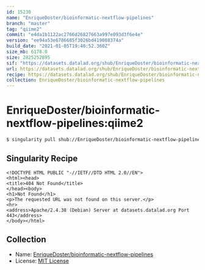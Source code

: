 ```yaml
---
id: 15230
name: "EnriqueDoster/bioinformatic-nextflow-pipelines"
branch: "master"
tag: "qiime2"
commit: "e4da1b1122ac2766d26827663a997e093d3f6e4e"
version: "ee94a53e6786685f3026bd419088374a"
build_date: "2021-01-05T19:40:52.360Z"
size_mb: 6178.0
size: 2825252895
sif: "https://datasets.datalad.org/shub/EnriqueDoster/bioinformatic-nextflow-pipelines/qiime2/2021-01-05-e4da1b11-ee94a53e/ee94a53e6786685f3026bd419088374a.sif"
url: https://datasets.datalad.org/shub/EnriqueDoster/bioinformatic-nextflow-pipelines/qiime2/2021-01-05-e4da1b11-ee94a53e/
recipe: https://datasets.datalad.org/shub/EnriqueDoster/bioinformatic-nextflow-pipelines/qiime2/2021-01-05-e4da1b11-ee94a53e/Singularity
collection: EnriqueDoster/bioinformatic-nextflow-pipelines
---
```


# EnriqueDoster/bioinformatic-nextflow-pipelines:qiime2

```bash
$ singularity pull shub://EnriqueDoster/bioinformatic-nextflow-pipelines:qiime2
```

## Singularity Recipe

```singularity
<!DOCTYPE HTML PUBLIC "-//IETF//DTD HTML 2.0//EN">
<html><head>
<title>404 Not Found</title>
</head><body>
<h1>Not Found</h1>
<p>The requested URL was not found on this server.</p>
<hr>
<address>Apache/2.4.38 (Debian) Server at datasets.datalad.org Port 443</address>
</body></html>
```

## Collection

 - Name: [EnriqueDoster/bioinformatic-nextflow-pipelines](https://github.com/EnriqueDoster/bioinformatic-nextflow-pipelines)
 - License: [MIT License](https://api.github.com/licenses/mit)

